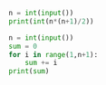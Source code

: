 ```python
n = int(input())
print(int(n*(n+1)/2))
```

```python
n = int(input())
sum = 0
for i in range(1,n+1):
    sum += i
print(sum)
```

